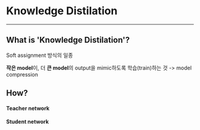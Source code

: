 # Knowledge Distilation
---
## What is 'Knowledge Distilation'?

Soft assignment 방식의 일종

**작은 model**이, 더 **큰 model**의 output을 mimic하도록 학습(train)하는 것
-> model compression

## How?

#### Teacher network

#### Student network